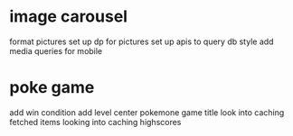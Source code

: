 # image carousel

format pictures
set up dp for pictures
set up apis to query db
style
add media queries for mobile

# poke game

add win condition
add level
center pokemone game title
look into caching fetched items
looking into caching highscores
